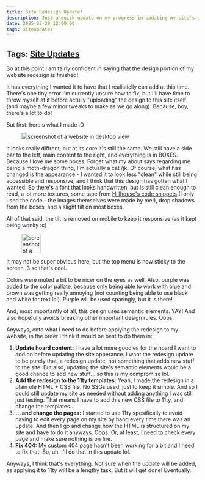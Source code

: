 ```yaml
---
title: Site Redesign Update!
description: Just a quick update on my progress in updating my site's design and what I plan on doing before I implement the design to the site itself! 
date: 2025-02-28 12:00:00
tags: siteupdates
---
```

## Tags: [Site Updates](/blog/tag/site-updates)

So at this point I am fairly confident in saying that the design portion of my website redesign is finished!

It has everything I wanted it to have that I realisticlly can add at this time. There's one tiny error I'm currently unsure how to fix, but I'll have time to throw myself at it before actully "uploading" the design to this site itself (and maybe a few minor tweaks to make as we go along). Because, boy, there's a lot to do!

But first: here's what I made :D

<figure><img src="/assets/img/blog/25-2-28-main.png" alt="screenshot of a website in desktop view" class="responsive-small"></figure>

It looks really diffrent, but at its core it's still the same. We still have a side bar to the left, main content to the right, and everything is in BOXES. Because I love me some boxes. Forget what my about says regarding me being a moth-dragon thing, I'm actually a cat /jk. Of course, what has changed is the appearance - I wanted it to look less "clean" while still being accessible and responsive, and I think that this design has gotten what I wanted. So there's a font that looks handwritten, but is still clean enough to read, a lot more textures, some tape from [Hillhouse's code snippets](https://hillhouse.neocities.org/snippets#washitape) (I only used the code - the images themselves were made by me!), drop shadows from the boxes, and a slight tilt on most boxes. 

All of that said, the tilt is removed on mobile to keep it responsive (as it kept being wonky :c)

<figure class=center><img src="/assets/img/blog/25-2-28-phone.png" alt="screenshot of a website in phone view" class="responsive-small" height="50"></figure>

It may not be super obvious here, but the top menu is now sticky to the screen :3 so that's cool. 

Colors were muted a bit to be nicer on the eyes as well. Also, purple was added to the color pallate, because only being able to work with blue and brown was getting really annoying (not counting being able to use black and white for text lol). Purple will be used sparingly, but it is there! 

And, most importantly of all, this design uses semantic elements. YAY! And also hopefully avoids breaking other important design rules. Oops.

Anyways, onto what I need to do before applying the redesign to my website, in the order I think it would be best to do them in:
<ol>
<li><strong>Update hoard content:</strong> I have a lot more goodies for the hoard I want to add on before updating the site apperance. I want the redesign update to be purely that, a redesign update, not something that adds new stuff to the site. But also, updating the site's semantic elements would be a good chance to add new stuff... so this is my compromise lol. </li>
<li><strong>Add the redesign to the 11ty templates:</strong> Yeah, I made the redesign in a plain ole HTML + CSS file. No SSGs used, just to keep it simple. And so I could still update my site as needed without adding anything I was still just testing. That means I have to add this new CSS file to 11ty, and change the templates...</li>
<li><strong>... and change the pages:</strong> I started to use 11ty spesifically to avoid having to edit every page on my site by hand every time there was an update. And then I go and change how the HTML is structured on my site and have to do it anyways. Oops. Or, at least, I need to check every page and make sure nothing is on fire.</li>
<li><strong>Fix 404:</strong> My custom 404 page hasn't been working for a bit and I need to fix that. So, uh, I'll do that in this update lol.</li>
</ol>

Anyways, I think that's everything. Not sure when the update will be added, as applying it to 11ty will be a lengthy task. But it will get done! Eventually.
